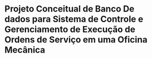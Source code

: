 # Projeto Conceitual de Banco De dados para Sistema de Controle e Gerenciamento de Execução de Ordens de Serviço em uma Oficina Mecânica
